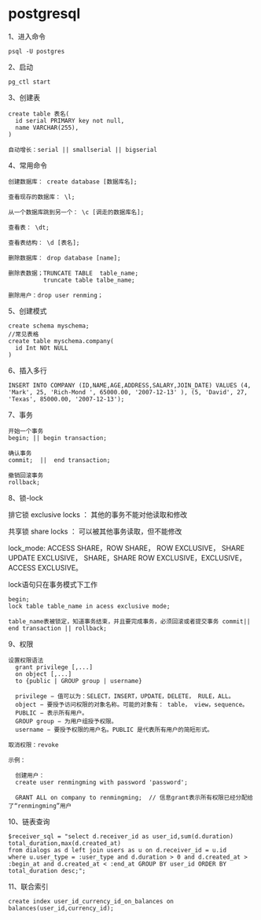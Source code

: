 # postgresql

1、进入命令
```
psql -U postgres
```

2、启动
```
pg_ctl start
```

3、创建表
```
create table 表名(
  id serial PRIMARY key not null,
  name VARCHAR(255),
)

自动增长：serial || smallserial || bigserial
```

4、常用命令

```
创建数据库： create database [数据库名];

查看现存的数据库： \l;

从一个数据库跳到另一个： \c [调走的数据库名];

查看表： \dt;

查看表结构： \d [表名];

删除数据库： drop database [name];

删除表数据；TRUNCATE TABLE  table_name;
          truncate table talbe_name;

删除用户：drop user renming；
```

5、创建模式

```
create schema myschema;
//常见表格
create table myschema.company(
  id Int NOt NULL
)
```

6、插入多行
```
INSERT INTO COMPANY (ID,NAME,AGE,ADDRESS,SALARY,JOIN_DATE) VALUES (4, 'Mark', 25, 'Rich-Mond ', 65000.00, '2007-12-13' ), (5, 'David', 27, 'Texas', 85000.00, '2007-12-13');
```

7、事务

```
开始一个事务
begin; || begin transaction;

确认事务
commit;  ||  end transaction;

撤销回滚事务
rollback;
```

8、锁-lock

  排它锁 exclusive locks  ： 其他的事务不能对他读取和修改

  共享锁 share locks ： 可以被其他事务读取，但不能修改

  lock_mode:  ACCESS SHARE，ROW SHARE， ROW EXCLUSIVE， SHARE UPDATE EXCLUSIVE， SHARE，SHARE ROW EXCLUSIVE，EXCLUSIVE，ACCESS EXCLUSIVE。

  lock语句只在事务模式下工作

  ```
  begin;
  lock table table_name in acess exclusive mode;

  table_name表被锁定，知道事务结束，并且要完成事务，必须回滚或者提交事务 commit|| end transaction || rollback;
  ```

  9、权限

  ```
  设置权限语法
    grant privilege [,...]
    on object [,...]
    to {public | GROUP group | username}

    privilege − 值可以为：SELECT，INSERT，UPDATE，DELETE， RULE，ALL。
    object − 要授予访问权限的对象名称。可能的对象有： table， view，sequence。
    PUBLIC − 表示所有用户。
    GROUP group − 为用户组授予权限。
    username − 要授予权限的用户名。PUBLIC 是代表所有用户的简短形式。

  取消权限：revoke

  示例：

    创建用户：
    create user renmingming with password 'password';

    GRANT ALL on company to renmingming;  // 信息grant表示所有权限已经分配给了“renmingming”用户

  ```

10、链表查询

```
$receiver_sql = "select d.receiver_id as user_id,sum(d.duration) total_duration,max(d.created_at)
from dialogs as d left join users as u on d.receiver_id = u.id
where u.user_type = :user_type and d.duration > 0 and d.created_at > :begin_at and d.created_at < :end_at GROUP BY user_id ORDER BY total_duration desc;";
```

11、联合索引

```
create index user_id_currency_id_on_balances on balances(user_id,currency_id);
```
